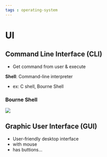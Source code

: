 ```yaml
---
tags : operating-system
---
```


# UI
## Command Line Interface (CLI)
* Get command from user & execute

**Shell**: Command-line interpreter
* ex: C shell, Bourne Shell

### Bourne Shell
![](https://i.imgur.com/Tg0npAL.png)


## Graphic User Interface (GUI)
* User-friendly desktop interface
* with mouse
* has buttions...

